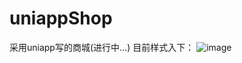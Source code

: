 # uniappShop
采用uniapp写的商城(进行中...)
目前样式入下：
![image](https://s2.sinaimg.cn/orignal/006AIyLQzy7DYFaMyT761)
